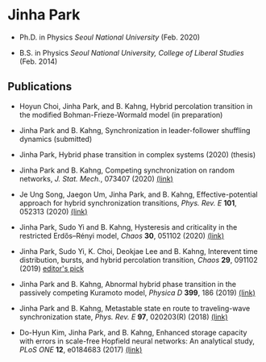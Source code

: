 # Jinha Park
- Ph.D. in Physics *Seoul National University* (Feb. 2020)

- B.S. in Physics *Seoul National University, College of Liberal Studies* (Feb. 2014)

## Publications
- Hoyun Choi, Jinha Park, and B. Kahng, Hybrid percolation transition in the modified Bohman-Frieze-Wormald model (in preparation)

- Jinha Park and B. Kahng, Synchronization in leader-follower shuffling dynamics (submitted)
- Jinha Park, Hybrid phase transition in complex systems (2020) (thesis)
- Jinha Park and B. Kahng, Competing synchronization on random networks, *J. Stat. Mech.*, 073407 (2020) [(link)](https://doi.org/10.1088/1742-5468/ab97b0)
- Je Ung Song, Jaegon Um, Jinha Park, and B. Kahng, Effective-potential approach for hybrid synchronization transitions, *Phys. Rev. E* **101**, 052313 (2020) [(link)](https://doi.org/10.1103/PhysRevE.101.052313)
- Jinha Park, Sudo Yi and B. Kahng, Hysteresis and criticality in the restricted Erdős–Rényi model, *Chaos* **30**, 051102 (2020) [(link)](https://doi.org/10.1063/5.0008189)
- Jinha Park, Sudo Yi, K. Choi, Deokjae Lee and B. Kahng, Interevent time distribution, bursts, and hybrid percolation transition, *Chaos* **29**, 091102 (2019) [editor's pick](https://doi.org/10.1063/1.5121775)
- Jinha Park and B. Kahng, Abnormal hybrid phase transition in the passively competing Kuramoto model, *Physica D* **399**, 186 (2019) [(link)](https://doi.org/10.1016/j.physd.2019.05.010)
- Jinha Park and B. Kahng, Metastable state en route to traveling-wave synchronization state, *Phys. Rev. E* **97**, 020203(R) (2018) [(link)](https://doi.org/10.1103/PhysRevE.97.020203)
- Do-Hyun Kim, Jinha Park, and B. Kahng, Enhanced storage capacity with errors in scale-free Hopfield neural networks: An analytical study, *PLoS ONE* **12**, e0184683 (2017) [(link)](https://doi.org/10.1371/journal.pone.0184683)
